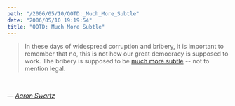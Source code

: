 ```yaml
---
path: "/2006/05/10/QOTD:_Much_More_Subtle" 
date: "2006/05/10 19:19:54" 
title: "QOTD: Much More Subtle" 
---
```

<blockquote><p>In these days of widespread corruption and bribery, it is important to remember that no, this is not how our great democracy is supposed to work. The bribery is supposed to be <a href="http://www.aaronsw.com/weblog/001458">much more subtle</a> -- not to mention legal.</p></blockquote><br><p>&#8212; <cite><a href="http://www.aaronsw.com/weblog/legalbribes">Aaron Swartz</a></cite></p>